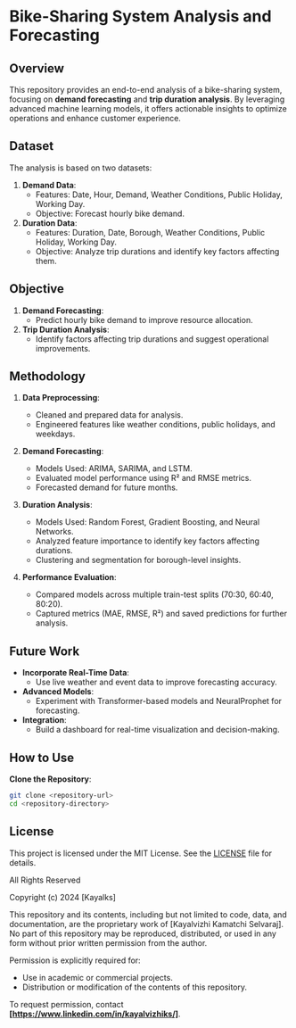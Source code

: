 # Bike-Sharing System Analysis and Forecasting

## Overview
This repository provides an end-to-end analysis of a bike-sharing system, focusing on **demand forecasting** and **trip duration analysis**. By leveraging advanced machine learning models, it offers actionable insights to optimize operations and enhance customer experience.

## Dataset
The analysis is based on two datasets:
1. **Demand Data**:
   - Features: Date, Hour, Demand, Weather Conditions, Public Holiday, Working Day.
   - Objective: Forecast hourly bike demand.
2. **Duration Data**:
   - Features: Duration, Date, Borough, Weather Conditions, Public Holiday, Working Day.
   - Objective: Analyze trip durations and identify key factors affecting them.

## Objective
1. **Demand Forecasting**:
   - Predict hourly bike demand to improve resource allocation.
2. **Trip Duration Analysis**:
   - Identify factors affecting trip durations and suggest operational improvements.

## Methodology
1. **Data Preprocessing**:
   - Cleaned and prepared data for analysis.
   - Engineered features like weather conditions, public holidays, and weekdays.

2. **Demand Forecasting**:
   - Models Used: ARIMA, SARIMA, and LSTM.
   - Evaluated model performance using R² and RMSE metrics.
   - Forecasted demand for future months.

3. **Duration Analysis**:
   - Models Used: Random Forest, Gradient Boosting, and Neural Networks.
   - Analyzed feature importance to identify key factors affecting durations.
   - Clustering and segmentation for borough-level insights.

4. **Performance Evaluation**:
   - Compared models across multiple train-test splits (70:30, 60:40, 80:20).
   - Captured metrics (MAE, RMSE, R²) and saved predictions for further analysis.
     
## Future Work
- **Incorporate Real-Time Data**:
  - Use live weather and event data to improve forecasting accuracy.
- **Advanced Models**:
  - Experiment with Transformer-based models and NeuralProphet for forecasting.
- **Integration**:
  - Build a dashboard for real-time visualization and decision-making.

## How to Use
  **Clone the Repository**:
   ```bash
   git clone <repository-url>
   cd <repository-directory>
   ```
## License
This project is licensed under the MIT License. See the [LICENSE](LICENSE) file for details.

All Rights Reserved

Copyright (c) 2024 [Kayalks]

This repository and its contents, including but not limited to code, data, and documentation, are the proprietary work of [Kayalvizhi Kamatchi Selvaraj]. No part of this repository may be reproduced, distributed, or used in any form without prior written permission from the author.

Permission is explicitly required for:
- Use in academic or commercial projects.
- Distribution or modification of the contents of this repository.

To request permission, contact **[https://www.linkedin.com/in/kayalvizhiks/]**.
